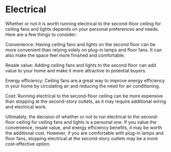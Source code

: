 # Electrical




Whether or not it is worth running electrical to the second-floor ceiling for ceiling fans and lights depends on your personal preferences and needs. Here are a few things to consider:

Convenience: Having ceiling fans and lights on the second floor can be more convenient than relying solely on plug-in lamps and floor fans. It can also make the space feel more finished and comfortable.

Resale value: Adding ceiling fans and lights to the second floor can add value to your home and make it more attractive to potential buyers.

Energy efficiency: Ceiling fans are a great way to improve energy efficiency in your home by circulating air and reducing the need for air conditioning.

Cost: Running electrical to the second-floor ceiling can be more expensive than stopping at the second-story outlets, as it may require additional wiring and electrical work.

Ultimately, the decision of whether or not to run electrical to the second-floor ceiling for ceiling fans and lights is a personal one. If you value the convenience, resale value, and energy efficiency benefits, it may be worth the additional cost. However, if you are comfortable with plug-in lamps and floor fans, stopping electrical at the second-story outlets may be a more cost-effective option.